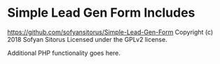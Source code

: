 # Simple Lead Gen Form Includes #
https://github.com/sofyansitorus/Simple-Lead-Gen-Form
Copyright (c) 2018 Sofyan Sitorus
Licensed under the GPLv2 license.

Additional PHP functionality goes here.